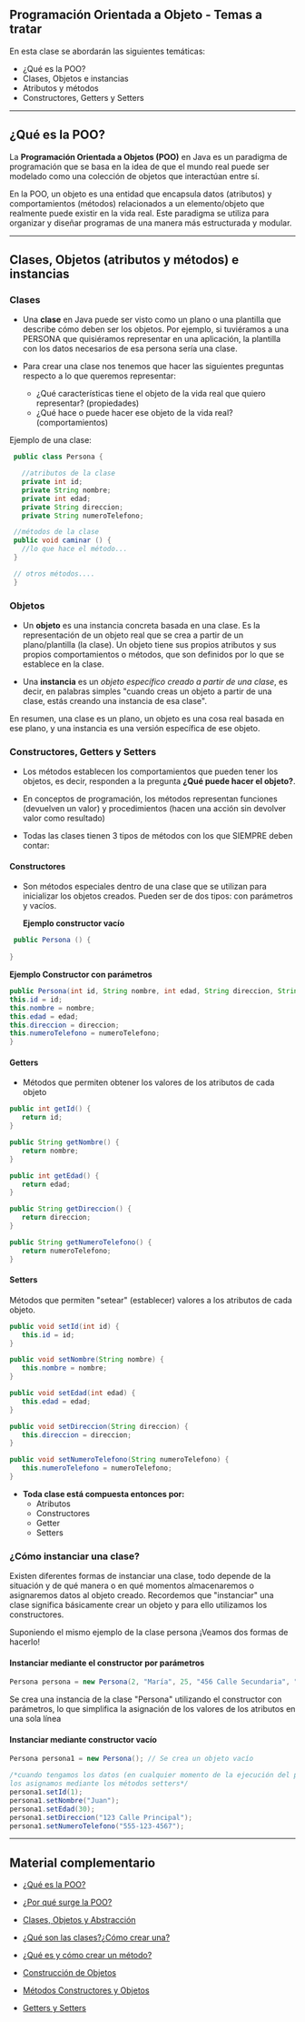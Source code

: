 ## Programación Orientada a Objeto - Temas a tratar

En esta clase se abordarán las siguientes temáticas:

- ¿Qué es la POO?
- Clases, Objetos e instancias
- Atributos y métodos
- Constructores, Getters y Setters

---

## ¿Qué es la POO?

La **Programación Orientada a Objetos (POO)** en Java es un paradigma de programación que se basa en la idea de que el mundo real puede ser modelado como una colección de objetos que interactúan entre sí.

En la POO, un objeto es una entidad que encapsula datos (atributos) y comportamientos (métodos) relacionados a un elemento/objeto que realmente puede existir en la vida real. Este paradigma se utiliza para organizar y diseñar programas de una manera más estructurada y modular.

---

## Clases, Objetos (atributos y métodos) e instancias

### Clases

- Una **clase** en Java puede ser visto como un plano o una plantilla que describe cómo deben ser los objetos. Por ejemplo, si tuviéramos a una PERSONA que quisiéramos representar en una aplicación, la plantilla con los datos necesarios de esa persona sería una clase.
    
- Para crear una clase nos tenemos que hacer las siguientes preguntas respecto a lo que queremos representar:
    - ¿Qué características tiene el objeto de la vida real que quiero representar? (propiedades)
    - ¿Qué hace o puede hacer ese objeto de la vida real? (comportamientos)

Ejemplo de una clase:

```java
 public class Persona {

   //atributos de la clase
   private int id;
   private String nombre;
   private int edad;
   private String direccion;
   private String numeroTelefono;

 //métodos de la clase
 public void caminar () {
   //lo que hace el método...
 }

 // otros métodos....
 }
```


### Objetos

- Un **objeto** es una instancia concreta basada en una clase. Es la representación de un objeto real que se crea a partir de un plano/plantilla (la clase). Un objeto tiene sus propios atributos y sus propios comportamientos o métodos, que son definidos por lo que se establece en la clase.
    
- Una **instancia** es un _objeto específico creado a partir de una clase_, es decir, en palabras simples "cuando creas un objeto a partir de una clase, estás creando una instancia de esa clase".

En resumen, una clase es un plano, un objeto es una cosa real basada en ese plano, y una instancia es una versión específica de ese objeto.


### Constructores, Getters y Setters

- Los métodos establecen los comportamientos que pueden tener los objetos, es decir, responden a la pregunta **¿Qué puede hacer el objeto?**.
    
- En conceptos de programación, los métodos representan funciones (devuelven un valor) y procedimientos (hacen una acción sin devolver valor como resultado)
    
- Todas las clases tienen 3 tipos de métodos con los que SIEMPRE deben contar:

#### **Constructores**
    
- Son métodos especiales dentro de una clase que se utilizan para inicializar los objetos creados. Pueden ser de dos tipos: con parámetros y vacíos.

	**Ejemplo constructor vacío**
        
```java
 public Persona () {
 
}
```

**Ejemplo Constructor con parámetros**

```java
public Persona(int id, String nombre, int edad, String direccion, String numeroTelefono) {
this.id = id;
this.nombre = nombre;
this.edad = edad;
this.direccion = direccion;
this.numeroTelefono = numeroTelefono;
}
```

#### Getters
    
- Métodos que permiten obtener los valores de los atributos de cada objeto

```java
public int getId() {
   return id;
}

public String getNombre() {
   return nombre;
}

public int getEdad() {
   return edad;
}

public String getDireccion() {
   return direccion;
}

public String getNumeroTelefono() {
   return numeroTelefono;
}
```

#### **Setters**

Métodos que permiten "setear" (establecer) valores a los atributos de cada objeto.

```java
public void setId(int id) {
   this.id = id;
}

public void setNombre(String nombre) {
   this.nombre = nombre;
}

public void setEdad(int edad) {
   this.edad = edad;
}

public void setDireccion(String direccion) {
   this.direccion = direccion;
}

public void setNumeroTelefono(String numeroTelefono) {
   this.numeroTelefono = numeroTelefono;
}
```

- **Toda clase está compuesta entonces por:**
    - Atributos
    - Constructores
    - Getter
    - Setters


### ¿Cómo instanciar una clase?

Existen diferentes formas de instanciar una clase, todo depende de la situación y de qué manera o en qué momentos almacenaremos o asignaremos datos al objeto creado. Recordemos que "instanciar" una clase significa básicamente crear un objeto y para ello utilizamos los constructores.

Suponiendo el mismo ejemplo de la clase persona ¡Veamos dos formas de hacerlo!

#### Instanciar mediante el constructor por parámetros

```java
Persona persona = new Persona(2, "María", 25, "456 Calle Secundaria", "555-987-6543");
```

Se crea una instancia de la clase "Persona" utilizando el constructor con parámetros, lo que simplifica la asignación de los valores de los atributos en una sola línea


#### Instanciar mediante constructor vacío

```java
Persona persona1 = new Persona(); // Se crea un objeto vacío

/*cuando tengamos los datos (en cualquier momento de la ejecución del programa)
los asignamos mediante los métodos setters*/
persona1.setId(1);
persona1.setNombre("Juan");
persona1.setEdad(30);
persona1.setDireccion("123 Calle Principal");
persona1.setNumeroTelefono("555-123-4567");
```

---

## Material complementario

- [¿Qué es la POO?](https://youtu.be/tcza2FEz4u4?si=2yczk41jf7TfbpTh)
    
- [¿Por qué surge la POO?](https://youtu.be/pHVdGbVK7Cw?si=G2oDZYSS45frxefO)
    
- [Clases, Objetos y Abstracción](https://youtu.be/__xVG4tyv7A?si=VUG7hj8TemHL2H08)
    
- [¿Qué son las clases?¿Cómo crear una?](https://youtu.be/q9gZ9fjKIC0?si=68k0-UOyyygmVkek)
    
- [¿Qué es y cómo crear un método?](https://youtu.be/pXX3c8BloY0?si=l6s8WYe4wSdC5NXC)
    
- [Construcción de Objetos](https://youtu.be/l8NmSp7Dz-0?si=T_kKbq01f9vkoFl0)
    
- [Métodos Constructores y Objetos](https://youtu.be/fdfXkiuVHp4?si=7Z6WK-kiQG5oIryF)
    
- [Getters y Setters](https://youtu.be/gXvnHialu0s?si=-xMbZ5mGmI0UCs4N)

